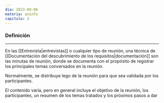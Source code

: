 ```yaml
---
dia: 2023-09-06
materia: aninfo
capitulo: 2
---
```

### Definición
---
En las [[Entrevista|entrevistas]] o cualquier tipo de reunión, una técnica de [[Documentación del descubrimiento de los requisitos|documentación]] son las minutas de reunión, donde se documenta con el propósito de registrar los principales temas conversados en la reunión.

Normalmente, se distribuye lego de la reunión para que sea validada por los participantes.

El contenido varía, pero en general incluye el objetivo de la reunión, los participantes, un resumen de los temas tratados y los próximos pasos a dar